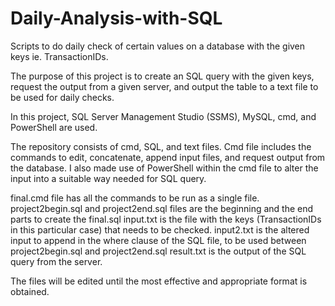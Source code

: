 # Daily-Analysis-with-SQL
Scripts to do daily check of certain values on a database with the given keys ie. TransactionIDs.

The purpose of this project is to create an SQL query with the given keys, request the output from a given server, and output the table to a text file to be used for daily checks.

In this project, SQL Server Management Studio (SSMS), MySQL, cmd, and PowerShell are used.

The repository consists of cmd, SQL, and text files.
Cmd file includes the commands to edit, concatenate, append input files, and request output from the database.
I also made use of PowerShell within the cmd file to alter the input into a suitable way needed for SQL query.

final.cmd file has all the commands to be run as a single file.
project2begin.sql and project2end.sql files are the beginning and the end parts to create the final.sql
input.txt is the file with the keys (TransactionIDs in this particular case) that needs to be checked.
input2.txt is the altered input to append in the where clause of the SQL file, to be used between project2begin.sql and project2end.sql
result.txt is the output of the SQL query from the server.

The files will be edited until the most effective and appropriate format is obtained.

